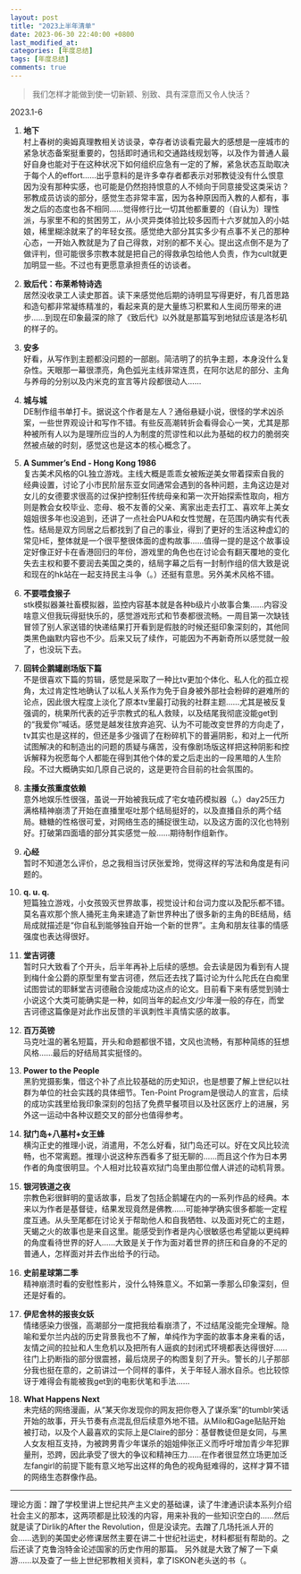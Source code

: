 ```yaml
---
layout: post
title: "2023上半年清单"
date: 2023-06-30 22:40:00 +0800
last_modified_at: 
categories: [年度总结]
tags: [年度总结]
comments: true
---
```


> 我们怎样才能做到使一切新颖、别致、具有深意而又令人快活？

2023.1-6

1. **地下** <br/> 村上春树的奥姆真理教相关访谈录，幸存者访谈看完最大的感想是一座城市的紧急状态备案挺重要的，包括即时通讯和交通路线规划等，以及作为普通人最好自身也能对于在这种状况下如何组织应急有一定的了解，紧急状态互助取决于每个人的effort……出乎意料的是许多幸存者都表示对邪教徒没有什么恨意因为没有那种实感，也可能是仍然抱持恨意的人不倾向于同意接受这类采访？邪教成员访谈的部分，感觉生态非常丰富，因为各种原因而入教的人都有，事发之后的态度也各不相同……觉得修行比一切其他都重要的（自认为）理性派，与家里不和的贫困劳工，从小灵异类体验比较多因而十六岁就加入的小姑娘，稀里糊涂就来了的年轻女孩。感觉绝大部分其实多少有点事不关己的那种心态，一开始入教就是为了自己得救，对别的都不关心。提出这点倒不是为了做评判，但可能很多宗教本就是把自己的得救承包给他人负责，作为cult就更加明显一些。不过也有更愿意承担责任的访谈者。

2. **致后代：布莱希特诗选** <br/> 居然没收录工人读史那首。读下来感觉他后期的诗明显写得更好，有几首思路和造句都非常凝练精准的，看起来真的是大量练习积累和人生阅历带来的进步……到现在印象最深的除了《致后代》以外就是那篇写到地狱应该是洛杉矶的样子的。

3. **安多** <br/> 好看，从写作到主题都没问题的一部剧。简洁明了的抗争主题，本身没什么复杂性。天眼那一幕很漂亮，角色弧光主线非常连贯，在阿尔达尼的部分、主角与养母的分别以及内米克的宣言等片段都很动人……

4. **城与城** <br/> DE制作组书单打卡。据说这个作者是左人？通俗悬疑小说，很怪的学术凶杀案，一些世界观设计和写作不错。有些反高潮转折会看得会心一笑，尤其是那种被所有人以为是理所应当的人为制度的荒谬性和以此为基础的权力的脆弱突然被点破的时刻，感觉这也是这本的核心概念了。

5. **A Summer’s End - Hong Kong 1986** <br/> 复古美术风格的GL独立游戏。主线大概是乖乖女被叛逆美女带着探索自我的经典设置，讨论了小市民阶层东亚女同通常会遇到的各种问题，主角这边是对女儿的女德要求很高的过保护控制狂传统母亲和第一次开始探索性取向，相方则是教会女校毕业、恋母、极不友善的父亲、离家出走去打工、喜欢年上美女姐姐很多年也没追到，还讲了一点社会PUA和女性觉醒，在范围内确实有代表性。结局是双方同居之后都找到了自己的事业，得到了更好的生活这种虚幻的常见HE，整体就是一个很平整很体面的虚构故事……值得一提的是这个故事设定好像正好卡在香港回归的年份，游戏里的角色也在讨论会有翻天覆地的变化失去主权和要不要润去美国之类的，结局字幕之后有一封制作组的信大致是说和现在的hk站在一起支持民主斗争（。）还挺有意思。另外美术风格不错。

6. **不要喂食猴子** <br/> stk模拟器兼社畜模拟器，监控内容基本就是各种b级片小故事合集……内容没啥意义但我玩得挺快乐的，感觉游戏形式和节奏都很流畅。一周目第一次缺钱冒领了别人家送错的快递结果打开看到是假肢的时候还挺印象深刻的，其他同类黑色幽默内容也不少。后来又玩了续作，可能因为不再新奇所以感觉就一般了，也没玩下去。

7. **回转企鹅罐剧场版下篇** <br/> 不是很喜欢下篇的剪辑，感觉是采取了一种比tv更加个体化、私人化的孤立视角，太过肯定性地确认了以私人关系作为免于自身被外部社会粉碎的避难所的论点，因此很大程度上淡化了原本tv里最打动我的社群主题……尤其是被反复强调的，桃果所代表的近乎宗教式的私人救赎，以及结尾我彻底没能get到的“我爱你”喊话。感觉是越发往放弃追究、认为不可能改变世界的方向走了，tv其实也是这样的，但还是多少强调了在粉碎机下的普遍阴影，和对上一代所试图解决的和制造出的问题的质疑与痛苦，没有像剧场版这样把这种阴影和控诉解释为祝愿每个人都能在得到其他个体的爱之后走出的一段黑暗的人生阶段。不过大概确实如几原自己说的，这是更符合目前的社会氛围的。

8. **主播女孩重度依赖** <br/> 意外地娱乐性很强，虽说一开始被我玩成了宅女嗑药模拟器（。）day25压力满格精神崩溃了开始在直播里呕吐那个结局挺好的，以及直播自杀的两个结局。糖糖的性格很可爱，对网络生态的捕捉很生动，以及这方面的汉化也特别好。打破第四面墙的部分其实感觉一般……期待制作组新作。

9. **心经** <br/> 暂时不知道怎么评价，总之我相当讨厌张爱玲，觉得这样的写法和角度是有问题的。

10. **q. u. q.** <br/> 短篇独立游戏，小女孩毁灭世界故事，视觉设计和台词力度以及配乐都不错。莫名喜欢那个旅人捅死主角来建造了新世界种出了很多新的主角的BE结局，结局成就描述是“你自私到能够独自开始一个新的世界”。主角和朋友往事的情感强度也表达得很好。

11. **堂吉诃德** <br/> 暂时只大致看了个开头，后半年再补上后续的感想。会去读是因为看到有人提到梅什金公爵的原型里有堂吉诃德，然后还去找了篇讨论为什么陀氏在白痴里试图尝试的耶稣堂吉诃德融合没能成功这点的论文。目前看下来有感觉到骑士小说这个大类可能确实是一种，如同当年的起点文/少年漫一般的存在，而堂吉诃德这篇像是对此作出反馈的半讽刺性半真情实感的故事。

12. **百万英镑** <br/> 马克吐温的著名短篇，开头和命题都很不错，文风也流畅，有那种简练的狂想风格……最后的好结局其实挺怪的。

13. **Power to the People** <br/> 黑豹党摄影集，借这个补了点比较基础的历史知识，也是想要了解上世纪以社群为单位的社会实践的具体细节。Ten-Point Program是很动人的宣言，后续的成功实践里给我印象深刻的包括了免费早餐项目以及社区医疗上的进展，另外这一运动中各种议题交叉的部分也值得参考。

14. **狱门岛+八墓村+女王蜂** <br/> 横沟正史的推理小说，消遣用，不怎么好看，狱门岛还可以。好在文风比较流畅，也不常离题。推理小说这种东西看多了挺无聊的……而且这个作为日本男作者的角度很明显。个人相对比较喜欢狱门岛里由那位僧人讲述的动机背景。

15. **银河铁道之夜** <br/> 宗教色彩很鲜明的童话故事，启发了包括企鹅罐在内的一系列作品的经典。本来以为作者是基督徒，结果发现竟然是佛教……可能神学确实很多都能一定程度互通。从头至尾都在讨论关于帮助他人和自我牺牲、以及面对死亡的主题，天蝎之火的故事也是来自这里。能感受到作者是内心很敏感也希望能以更纯粹的角度看待世界的好人……大致是关于作为面对着世界的挤压和自身的不足的普通人，怎样面对并去作出给予的行动。

16. **史前星球第二季** <br/> 精神崩溃时看的安慰性影片，没什么特殊意义。不如第一季那么印象深刻，但还是好看的。

17. **伊尼舍林的报丧女妖** <br/> 情绪感染力很强，高潮部分一度把我给看崩溃了，不过结尾没能完全理解。隐喻和爱尔兰内战的历史背景我也不了解，单纯作为字面的故事本身来看的话，友情之间的拉扯和人生危机以及把所有人逼疯的封闭式环境都表达得很好……往门上扔断指的部分很震撼，最后烧房子的构图复刻了开头。警长的儿子那部分我也挺在意的，之前讲过一个同样的事件，关于年轻人溺水自杀。也比较惊讶于难得会有能被我get到的电影伏笔和手法……

18. **What Happens Next** <br/> 未完结的网络漫画，从“某天你发现你的网友把你卷入了谋杀案”的tumblr笑话开始的故事，开头节奏有点混乱但后续意外地不错。从Milo和Gage贴贴开始被打动，以及个人最喜欢的实际上是Claire的部分：基督教徒但是女同，与黑人女友相互支持，为被跨男青少年谋杀的姐姐伸张正义而呼吁增加青少年犯罪量刑，恐跨，因此承受了很大的争议和精神压力……在作者很显然立场更加泛左fangirl的前提下能有意义地写出这样的角色的视角挺难得的，这样才算不错的网络生态群像作品。

---------

理论方面：蹭了学校里讲上世纪共产主义史的基础课，读了牛津通识读本系列介绍社会主义的那本，这两项都是比较浅的内容，用来补我的一些知识空白的……然后就是读了Dirlik的After the Revolution，但是没读完。去蹭了几场托派人开的会……选到的美国史必修课居然主要在讲二十世纪社运史，材料都挺有帮助的。之后还读了克鲁泡特金论述国家的历史作用的那篇。
另外就是大致了解了一下桌游……以及查了一些上世纪邪教相关资料，拿了ISKON老头送的书（。
